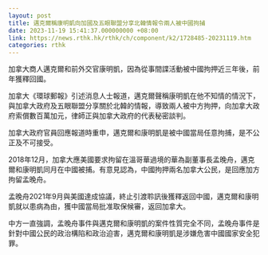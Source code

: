 ```yaml
---
layout: post
title: 邁克爾稱康明凱向加國及五眼聯盟分享北韓情報令兩人被中國拘捕
date: 2023-11-19 15:41:37.000000000 +08:00
link: https://news.rthk.hk/rthk/ch/component/k2/1728485-20231119.htm
categories: rthk
---
```


加拿大商人邁克爾和前外交官康明凱，因為從事間諜活動被中國拘押近三年後，前年獲釋回國。

加拿大《環球郵報》引述消息人士報道，邁克爾聲稱康明凱在他不知情的情況下，與加拿大政府及五眼聯盟分享關於北韓的情報，導致兩人被中方拘押，向加拿大政府索償數百萬加元，律師正與加拿大政府的代表秘密談判。

加拿大政府官員回應報道時重申，邁克爾和康明凱是被中國當局任意拘捕，是不公正及不可接受。

2018年12月，加拿大應美國要求拘留在溫哥華過境的華為副董事長孟晚舟，邁克爾和康明凱同月在中國被捕。有意見認為，中國拘押兩名加拿大公民，是回應加方拘留孟晚舟。

孟晚舟2021年9月與美國達成協議，終止引渡聆訊後獲釋返回中國，邁克爾和康明凱就以患病為由，獲中國當局批准取保候審，返回加拿大。

中方一直強調，孟晚舟事件與邁克爾和康明凱的案件性質完全不同，孟晚舟事件是針對中國公民的政治構陷和政治迫害，邁克爾和康明凱是涉嫌危害中國國家安全犯罪。
